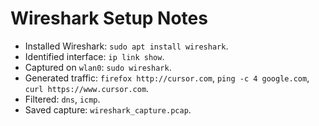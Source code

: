 # Wireshark Setup Notes
- Installed Wireshark: `sudo apt install wireshark`.
- Identified interface: `ip link show`.
- Captured on `wlan0`: `sudo wireshark`.
- Generated traffic: `firefox http://cursor.com`, `ping -c 4 google.com`, `curl https://www.cursor.com`.
- Filtered: `dns`, `icmp`.
- Saved capture: `wireshark_capture.pcap`.
